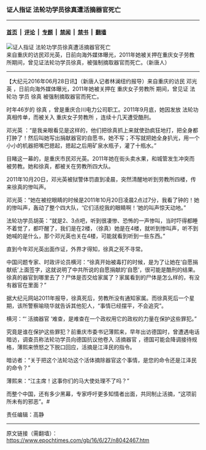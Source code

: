### 证人指证 法轮功学员徐真遭活摘器官死亡

---

#### [首页](../../../..?n8042467) &nbsp;|&nbsp; [评论](../../../../../epoch-comment?n8042467) &nbsp;|&nbsp; [专题](../../../../../epoch-special?n8042467) &nbsp;|&nbsp; [禁闻](../../../../../epoch-news?n8042467) &nbsp;|&nbsp; [禁书](../../../../../books?n8042467) &nbsp;|&nbsp; [翻墙](https://github.com/gfw-breaker/nogfw/blob/master/README.md?n8042467)


<div><img alt="证人指证 法轮功学员徐真遭活摘器官死亡" class="attachment-djy_600_400 size-djy_600_400 wp-post-image" src="https://i.epochtimes.com/assets/uploads/2016/06/d8afa31344fcdcb5da221fc416613d6f-600x400.jpg"/>
<div class="caption">
 来自重庆的访民邓光英，日前向海外媒体曝光，2011年她被关押在重庆女子劳教所期间，曾见证法轮功学员徐真，被强制摘取器官而死亡。（新唐人）
</div></div><hr/><div class="post_content" id="artbody" itemprop="articleBody">
 <!-- article content begin -->
 <p>
  【大纪元2016年06月28日讯】（新唐人记者林澜纽约报导）来自重庆的访民
  <ok href="https://www.epochtimes.com/gb/tag/%E9%82%93%E5%85%89%E8%8B%B1.html">
   邓光英
  </ok>
  ，日前向海外媒体曝光，2011年她被关押在
  <ok href="https://www.epochtimes.com/gb/tag/%E9%87%8D%E5%BA%86%E5%A5%B3%E5%AD%90%E5%8A%B3%E6%95%99%E6%89%80.html">
   重庆女子劳教所
  </ok>
  期间，曾见证
  <ok href="https://www.epochtimes.com/gb/tag/%E6%B3%95%E8%BD%AE%E5%8A%9F.html">
   法轮功
  </ok>
  学员
  <ok href="https://www.epochtimes.com/gb/tag/%E5%BE%90%E7%9C%9F.html">
   徐真
  </ok>
  被强制摘取器官而死亡。
 </p>
 <p>
  时年46岁的
  <ok href="https://www.epochtimes.com/gb/tag/%E5%BE%90%E7%9C%9F.html">
   徐真
  </ok>
  ，曾是重庆合川电力公司职工。2011年9月底，她因发放
  <ok href="https://www.epochtimes.com/gb/tag/%E6%B3%95%E8%BD%AE%E5%8A%9F.html">
   法轮功
  </ok>
  真相传单，而被关入
  <ok href="https://www.epochtimes.com/gb/tag/%E9%87%8D%E5%BA%86%E5%A5%B3%E5%AD%90%E5%8A%B3%E6%95%99%E6%89%80.html">
   重庆女子劳教所
  </ok>
  ，连续十几天遭受酷刑。
 </p>
 <p>
  <ok href="https://www.epochtimes.com/gb/tag/%E9%82%93%E5%85%89%E8%8B%B1.html">
   邓光英
  </ok>
  ：“是我亲眼看见是这样的，他们把徐真抓上来就使劲疯狂地打，把全身都打肿了！然后叫她写出捐献器官的自愿书，她不写；不写就把她全身扒光，用一个小小的机器把嘴巴摁起，摁起之后用矿泉水瓶子，灌了十瓶水。”
 </p>
 <p>
  目睹这一幕的，是重庆市民邓光英。2011年她在街头卖水果，和城管发生冲突而被劳教。她和徐真，都被关在劳教所四大队。
 </p>
 <p>
  2011年10月20日，邓光英被狱警体罚直到凌晨，突然清醒地听到劳教所四楼，传来徐真的惨叫声。
 </p>
 <p>
  邓光英：“她在被挖眼睛的时候是2011年10月20日凌晨2点过7分，我看了钟的！她的惨叫声，轰动了整个四大队，‘它们活挖我的眼睛啊！’她的叫声惊天动地。”
 </p>
 <p>
  法轮功学员胡英：“就是2、3点吧，听到很凄惨、恐怖的一声惨叫，当时吓得都睡不着觉了，都吓醒了，我们是在2楼，（徐真）她是在4楼，就听到惨叫声，听不到她喊的是什么，那个邓光英也关在4楼，可能就看到听到一些东西。”
 </p>
 <p>
  直到今年邓光英出面作证，外界才得知，徐真之死不寻常。
 </p>
 <p>
  中国问题专家、时政评论员横河：“徐真开始被毒打的时候，是为了让她在‘自愿捐献纸’上面签字，这就说明了中共所说的自愿捐献的‘自愿’，很可能是酷刑的结果。徐真的器官到哪里去了？尸体是否交给家属了？家属看到的尸体是怎么样的，有没有器官在里面？”
 </p>
 <p>
  据大纪元网站2011年报导，徐真死后，劳教所没有通知家属。而徐真死后一个星期，该所警察喻晓华就告诉其他犯人，“事情已经摆平，不会追究”。
 </p>
 <p>
  横河：“‘
  <ok href="https://www.epochtimes.com/gb/tag/%E6%B4%BB%E6%91%98%E5%99%A8%E5%AE%98.html">
   活摘器官
  </ok>
  ’难查，是难查在一个政权用它的政权的力量在保护这些罪犯。”
 </p>
 <p>
  究竟是谁在保护这些罪犯？前重庆市委书记薄熙来，早年出访德国时，曾遭遇电话暗访，调查员称法轮功学员向德国抗议他卷入
  <ok href="https://www.epochtimes.com/gb/tag/%E6%B4%BB%E6%91%98%E5%99%A8%E5%AE%98.html">
   活摘器官
  </ok>
  ，德国可能会降调接待规格，薄熙来愤怒之下脱口回应，活摘是江泽民的指令。
 </p>
 <p>
  暗访者：“关于把这个法轮功这个活体摘除器官这个事情，是您的命令还是江泽民的命令？”
 </p>
 <p>
  薄熙来：“江主席！这事你们的马大使处理不了吗？”
 </p>
 <p>
  而整个中国，还有多少黑幕，专家呼吁更多知情者出面，共同制止活摘，“这项前所未有的邪恶”。#
 </p>
 <p>
  责任编辑：高静
 </p>
 <!-- article content end -->
 <div id="below_article_ad">
 </div>
</div>


---

原文链接（需翻墙）：https://www.epochtimes.com/gb/16/6/27/n8042467.htm